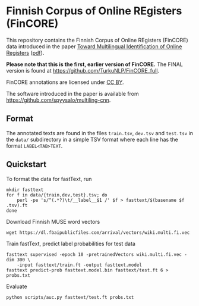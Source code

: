 # Finnish Corpus of Online REgisters (FinCORE)

This repository contains the Finnish Corpus of Online REgisters (FinCORE)
data introduced in the paper
[Toward Multilingual Identification of Online Registers](https://www.aclweb.org/anthology/W19-6130/) ([pdf](https://www.aclweb.org/anthology/W19-6130)).

**Please note that this is the first, earlier version of FinCORE.** The FINAL version is found at https://github.com/TurkuNLP/FinCORE_full.

FinCORE annotations are licensed under
[CC BY](http://creativecommons.org/licenses/by-sa/4.0/).

The software introduced in the paper is available from
<https://github.com/spyysalo/multiling-cnn>.

## Format

The annotated texts are found in the files `train.tsv`, `dev.tsv` and
`test.tsv` in the `data/` subdirectory in a simple TSV format where each
line has the format `LABEL<TAB>TEXT`.

## Quickstart

To format the data for fastText, run

```
mkdir fasttext
for f in data/{train,dev,test}.tsv; do
    perl -pe 's/^(.*?)\t/__label__$1 /' $f > fasttext/$(basename $f .tsv).ft
done
```

Download Finnish MUSE word vectors

```
wget https://dl.fbaipublicfiles.com/arrival/vectors/wiki.multi.fi.vec
```

Train fastText, predict label probabilities for test data

```
fasttext supervised -epoch 10 -pretrainedVectors wiki.multi.fi.vec -dim 300 \
    -input fasttext/train.ft -output fasttext.model
fasttext predict-prob fasttext.model.bin fasttext/test.ft 6 > probs.txt
```

Evaluate

```
python scripts/auc.py fasttext/test.ft probs.txt
```
